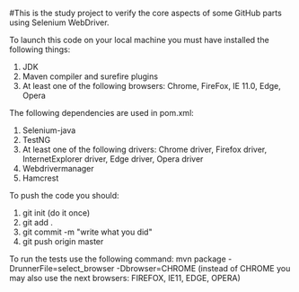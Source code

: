 #This is the study project to verify the core aspects of some GitHub parts using Selenium WebDriver.

To launch this code on your local machine you must have installed the following things:
1. JDK
2. Maven compiler and surefire plugins
3. At least one of the following browsers: Chrome, FireFox, IE 11.0, Edge, Opera

The following dependencies are used in pom.xml:
1. Selenium-java 
2. TestNG
3. At least one of the following drivers: Chrome driver, Firefox driver, InternetExplorer driver, Edge driver, Opera driver
4. Webdrivermanager
5. Hamcrest

To push the code you should:
1. git init (do it once)
2. git add .
3. git commit -m "write what you did"
4. git push origin master

To run the tests use the following command: mvn package -DrunnerFile=select_browser -Dbrowser=CHROME
(instead of CHROME you may also use the next browsers: FIREFOX, IE11, EDGE, OPERA)


